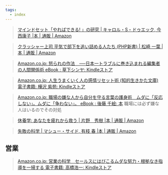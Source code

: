 ```yaml
---
tags:
  - index
---
```

>[マインドセット「やればできる! 」の研究 | キャロル・S・ドゥエック, 今西康子 |本 | 通販 | Amazon](https://www.amazon.co.jp/%E3%83%9E%E3%82%A4%E3%83%B3%E3%83%89%E3%82%BB%E3%83%83%E3%83%88%E3%80%8C%E3%82%84%E3%82%8C%E3%81%B0%E3%81%A7%E3%81%8D%E3%82%8B-%E3%80%8D%E3%81%AE%E7%A0%94%E7%A9%B6-%E3%82%AD%E3%83%A3%E3%83%AD%E3%83%AB%E3%83%BBS%E3%83%BB%E3%83%89%E3%82%A5%E3%82%A8%E3%83%83%E3%82%AF/dp/4794221789)

>[クラッシャー上司 平気で部下を追い詰める人たち (PHP新書) | 松崎 一葉 |本 | 通販 | Amazon](https://www.amazon.co.jp/%E3%82%AF%E3%83%A9%E3%83%83%E3%82%B7%E3%83%A3%E3%83%BC%E4%B8%8A%E5%8F%B8-%E5%B9%B3%E6%B0%97%E3%81%A7%E9%83%A8%E4%B8%8B%E3%82%92%E8%BF%BD%E3%81%84%E8%A9%B0%E3%82%81%E3%82%8B%E4%BA%BA%E3%81%9F%E3%81%A1-PHP%E6%96%B0%E6%9B%B8-%E6%9D%BE%E5%B4%8E-%E4%B8%80%E8%91%89/dp/4569832059)

>[Amazon.co.jp: 怒られの作法　──日本一トラブルに巻き込まれる編集者の人間関係術 eBook : 草下シンヤ: Kindleストア](https://www.amazon.co.jp/exec/obidos/ASIN/B0C332BDV4/mumi-22/ref=nosim/)

>[Amazon.co.jp: 人生うまくいく人の感情リセット術 (知的生きかた文庫) 電子書籍: 樺沢 紫苑: Kindleストア](https://www.amazon.co.jp/exec/obidos/ASIN/B07M5BT4ZB/mumi-22/ref=nosim/)

>[Amazon.co.jp: 職場の嫌な人から自分を守る言葉の護身術　ムダに「反応しない」。ムダに「争わない」。 eBook : 後藤 千絵: 本](https://www.amazon.co.jp/exec/obidos/ASIN/B0BX99X22B/mumi-22/ref=nosim/)
>職場には必ず嫌な人はいるのでその対処

>[休養学: あなたを疲れから救う | 片野　秀樹 |本 | 通販 | Amazon](https://www.amazon.co.jp/%E4%BC%91%E9%A4%8A%E5%AD%A6-%E3%81%82%E3%81%AA%E3%81%9F%E3%82%92%E7%96%B2%E3%82%8C%E3%81%8B%E3%82%89%E6%95%91%E3%81%86-%E7%89%87%E9%87%8E-%E7%A7%80%E6%A8%B9/dp/4492047484?ie=UTF8)

>[失敗の科学 | マシュー・サイド, 有枝 春 |本 | 通販 | Amazon](https://www.amazon.co.jp/%E5%A4%B1%E6%95%97%E3%81%AE%E7%A7%91%E5%AD%A6-%E5%A4%B1%E6%95%97%E3%81%8B%E3%82%89%E5%AD%A6%E7%BF%92%E3%81%99%E3%82%8B%E7%B5%84%E7%B9%94%E3%80%81%E5%AD%A6%E7%BF%92%E3%81%A7%E3%81%8D%E3%81%AA%E3%81%84%E7%B5%84%E7%B9%94-%E3%83%9E%E3%82%B7%E3%83%A5%E3%83%BC%E3%83%BB%E3%82%B5%E3%82%A4%E3%83%89/dp/4799320238?_encoding=UTF8&sr=)



## 営業
>[Amazon.co.jp: 営業の科学　セールスにはびこるムダな努力・根拠なき指導を一掃する 電子書籍: 高橋浩一: Kindleストア](https://www.amazon.co.jp/exec/obidos/ASIN/B0CZ3LN6Y9/mumi-22/ref=nosim/)


